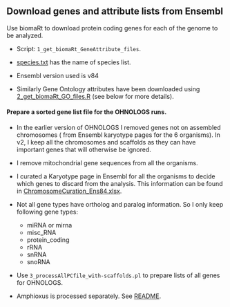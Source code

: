 ## Download genes and attribute lists from Ensembl 

Use biomaRt to download protein coding genes for each of the genome to be analyzed.

* Script: `1_get_biomaRt_GeneAttribute_files`.

* [species.txt](./species.txt) has the name of species list.

* Ensembl version used is v84

* Similarly Gene Ontology attributes have been downloaded using [2_get_biomaRt_GO_files.R](./2_get_biomaRt_GO_files.R) (see below for more details).

#### Prepare a sorted gene list file for the OHNOLOGS runs.

* In the earlier version of OHNOLOGS I removed genes not on assembled chromosomes ( from Ensembl karyotype pages for the 6 organisms). In v2, I keep all the chromosomes and scaffolds as they can have important genes that will otherwise be ignored.
  
* I remove mitochondrial gene sequences from all the organisms.
  
* I curated a Karyotype page in Ensembl for all the organisms to decide which genes to discard from the analysis. This information can be found in [ChromosomeCuration_Ens84.xlsx](ChromosomeCuration_Ens84.xlsx).
  
* Not all gene types have ortholog and paralog information. So I only keep following gene types:
  * miRNA or mirna
  * misc_RNA
  * protein_coding
  * rRNA
  * snRNA
  * snoRNA
  
* Use `3_processAllPCfile_with-scaffolds.pl` to prepare lists of all genes for OHNOLOGS.

* Amphioxus is processed separately. See [README](../4_All_PC_Gene_Seqs/1a_Amphioxus_gene_file/README.md).
    
